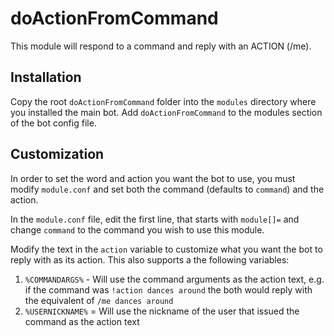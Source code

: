 # doActionFromCommand

This module will respond to a command and reply with an ACTION (/me).

## Installation

Copy the root `doActionFromCommand` folder into the `modules` directory where you installed the main bot. Add `doActionFromCommand` to the modules section of the bot config file. 

## Customization

In order to set the word and action you want the bot to use, you must modify `module.conf` and set both the command (defaults to `command`) and the action. 

In the `module.conf` file, edit the first line, that starts with `module[]=` and change `command` to the command you wish to use this module.

Modify the text in the `action` variable to customize what you want the bot to reply with as its action. This also supports a the following variables:

1. `%COMMANDARGS%` - Will use the command arguments as the action text, e.g. if the command was `!action dances around` the both would reply with the equivalent of `/me dances around`
2. `%USERNICKNAME%` = Will use the nickname of the user that issued the command as the action text